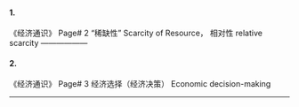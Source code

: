 #### 1.
《经济通识》 Page# 2  “稀缺性” Scarcity of Resource， 相对性 relative scarcity
——————
#### 2.
《经济通识》 Page# 3  经济选择（经济决策） Economic decision-making
______
